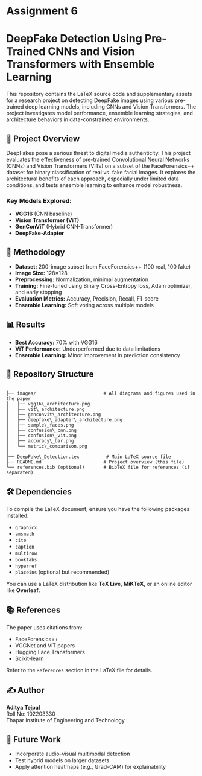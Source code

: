 # Assignment 6

# DeepFake Detection Using Pre-Trained CNNs and Vision Transformers with Ensemble Learning

This repository contains the LaTeX source code and supplementary assets for a research project on detecting DeepFake images using various pre-trained deep learning models, including CNNs and Vision Transformers. The project investigates model performance, ensemble learning strategies, and architecture behaviors in data-constrained environments.

## 📄 Project Overview

DeepFakes pose a serious threat to digital media authenticity. This project evaluates the effectiveness of pre-trained Convolutional Neural Networks (CNNs) and Vision Transformers (ViTs) on a subset of the FaceForensics++ dataset for binary classification of real vs. fake facial images. It explores the architectural benefits of each approach, especially under limited data conditions, and tests ensemble learning to enhance model robustness.

### Key Models Explored:
- **VGG16** (CNN baseline)
- **Vision Transformer (ViT)**
- **GenConViT** (Hybrid CNN-Transformer)
- **DeepFake-Adapter**

## 🧪 Methodology

- **Dataset:** 200-image subset from FaceForensics++ (100 real, 100 fake)
- **Image Size:** 128×128
- **Preprocessing:** Normalization, minimal augmentation
- **Training:** Fine-tuned using Binary Cross-Entropy loss, Adam optimizer, and early stopping
- **Evaluation Metrics:** Accuracy, Precision, Recall, F1-score
- **Ensemble Learning:** Soft voting across multiple models

## 📊 Results

- **Best Accuracy:** 70% with VGG16
- **ViT Performance:** Underperformed due to data limitations
- **Ensemble Learning:** Minor improvement in prediction consistency

## 📁 Repository Structure

```

├── images/                         # All diagrams and figures used in the paper
│   ├── vgg16\_architecture.png
│   ├── vit\_architecture.png
│   ├── genconvit\_architecture.png
│   ├── deepfake\_adapter\_architecture.png
│   ├── sample\_faces.png
│   ├── confusion\_cnn.png
│   ├── confusion\_vit.png
│   ├── accuracy\_bar.png
│   └── metric\_comparison.png
│
├── DeepFake\_Detection.tex          # Main LaTeX source file
├── README.md                       # Project overview (this file)
└── references.bib (optional)       # BibTeX file for references (if separated)

```

## 🛠️ Dependencies

To compile the LaTeX document, ensure you have the following packages installed:
- `graphicx`
- `amsmath`
- `cite`
- `caption`
- `multirow`
- `booktabs`
- `hyperref`
- `placeins` (optional but recommended)

You can use a LaTeX distribution like **TeX Live**, **MiKTeX**, or an online editor like **Overleaf**.

## 📚 References

The paper uses citations from:
- FaceForensics++
- VGGNet and ViT papers
- Hugging Face Transformers
- Scikit-learn

Refer to the `References` section in the LaTeX file for details.

## ✍️ Author

**Aditya Tejpal**  
Roll No: 102203330  
Thapar Institute of Engineering and Technology

## 📌 Future Work

- Incorporate audio-visual multimodal detection
- Test hybrid models on larger datasets
- Apply attention heatmaps (e.g., Grad-CAM) for explainability
